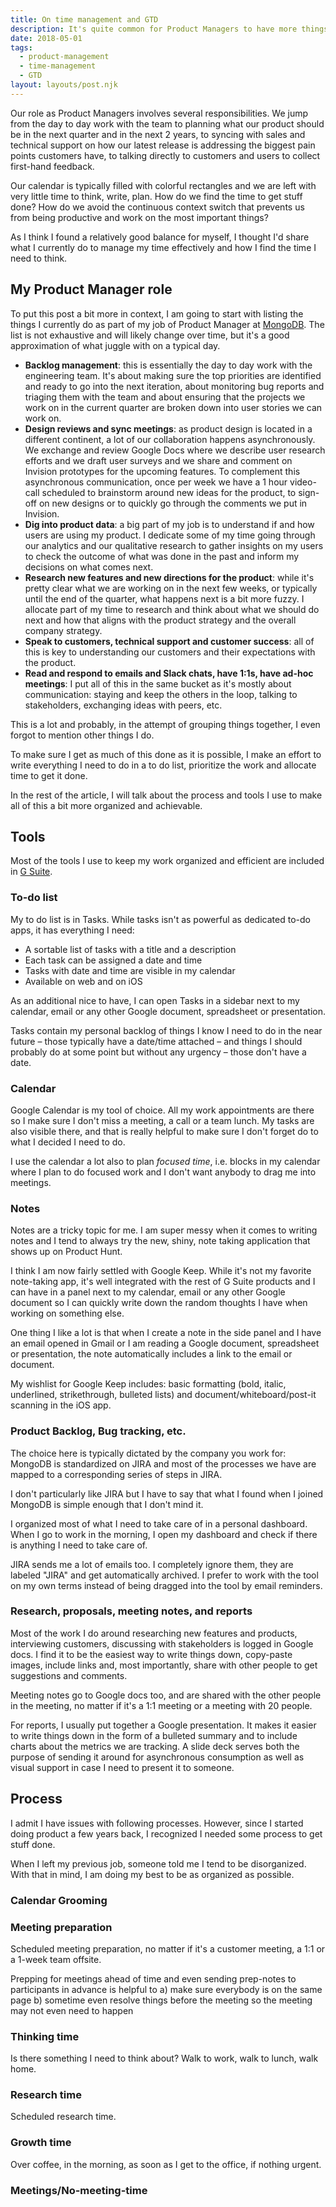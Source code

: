 ```yaml
---
title: On time management and GTD
description: It's quite common for Product Managers to have more things to do than there is time during the day. This article is about how I manage my time to get (most of my) things done.
date: 2018-05-01
tags:
  - product-management
  - time-management
  - GTD
layout: layouts/post.njk
---
```

Our role as Product Managers involves several responsibilities. We jump from the day to day work with the team to planning what our product should be in the next quarter and in the next 2 years, to syncing with sales and technical support on how our latest release is addressing the biggest pain points customers have, to talking directly to customers and users to collect first-hand feedback.

Our calendar is typically filled with colorful rectangles and we are left with very little time to think, write, plan. How do we find the time to get stuff done? How do we avoid the continuous context switch that prevents us from being productive and work on the most important things?

As I think I found a relatively good balance for myself, I thought I'd share what I currently do to manage my time effectively and how I find the time I need to think.

## My Product Manager role

To put this post a bit more in context, I am going to start with listing the things I currently do as part of my job of Product Manager at [MongoDB](https://mongodb.com). The list is not exhaustive and will likely change over time, but it's a good approximation of what juggle with on a typical day.

* **Backlog management**: this is essentially the day to day work with the engineering team. It's about making sure the top priorities are identified and ready to go into the next iteration, about monitoring bug reports and triaging them with the team and about ensuring that the projects we work on in the current quarter are broken down into user stories we can work on.
* **Design reviews and sync meetings**: as product design is located in a different continent, a lot of our collaboration happens asynchronously. We exchange and review Google Docs where we describe user research efforts and we draft user surveys and we share and comment on Invision prototypes for the upcoming features. To complement this asynchronous communication, once per week we have a 1 hour video-call scheduled to brainstorm around new ideas for the product, to sign-off on new designs or to quickly go through the comments we put in Invision.
* **Dig into product data**: a big part of my job is to understand if and how users are using my product. I dedicate some of my time going through our analytics and our qualitative research to gather insights on my users to check the outcome of what was done in the past and inform my decisions on what comes next.
* **Research new features and new directions for the product**: while it's pretty clear what we are working on in the next few weeks, or typically until the end of the quarter, what happens next is a bit more fuzzy. I allocate part of my time to research and think about what we should do next and how that aligns with the product strategy and the overall company strategy.
* **Speak to customers, technical support and customer success**: all of this is key to understanding our customers and their expectations with the product.
* **Read and respond to emails and Slack chats, have 1:1s, have ad-hoc meetings**: I put all of this in the same bucket as it's mostly about communication: staying and keep the others in the loop, talking to stakeholders, exchanging ideas with peers, etc.

This is a lot and probably, in the attempt of grouping things together, I even forgot to mention other things I do.

To make sure I get as much of this done as it is possible, I make an effort to write everything I need to do in a to do list, prioritize the work and allocate time to get it done.

In the rest of the article, I will talk about the process and tools I use to make all of this a bit more organized and achievable.

## Tools

Most of the tools I use to keep my work organized and efficient are included in [G Suite](https://gsuite.google.com/).

### To-do list

My to do list is in Tasks. While tasks isn't as powerful as dedicated to-do apps, it has everything I need:

* A sortable list of tasks with a title and a description
* Each task can be assigned a date and time
* Tasks with date and time are visible in my calendar
* Available on web and on iOS

As an additional nice to have, I can open Tasks in a sidebar next to my calendar, email or any other Google document, spreadsheet or presentation.

Tasks contain my personal backlog of things I know I need to do in the near future – those typically have a date/time attached – and things I should probably do at some point but without any urgency – those don't have a date.

### Calendar

Google Calendar is my tool of choice. All my work appointments are there so I make sure I don't miss a meeting, a call or a team lunch. My tasks are also visible there, and that is really helpful to make sure I don't forget do to what I decided I need to do.

I use the calendar a lot also to plan _focused time_, i.e. blocks in my calendar where I plan to do focused work and I don't want anybody to drag me into meetings.

### Notes

Notes are a tricky topic for me. I am super messy when it comes to writing notes and I tend to always try the new, shiny, note taking application that shows up on Product Hunt.

I think I am now fairly settled with Google Keep. While it's not my favorite note-taking app, it's well integrated with the rest of G Suite products and I can have in a panel next to my calendar, email or any other Google document so I can quickly write down the random thoughts I have when working on something else.

One thing I like a lot is that when I create a note in the side panel and I have an email opened in Gmail or I am reading a Google document, spreadsheet or presentation, the note automatically includes a link to the email or document.

My wishlist for Google Keep includes: basic formatting (bold, italic, underlined, strikethrough, bulleted lists) and document/whiteboard/post-it scanning in the iOS app.

### Product Backlog, Bug tracking, etc.

The choice here is typically dictated by the company you work for: MongoDB is standardized on JIRA and most of the processes we have are mapped to a corresponding series of steps in JIRA.

I don't particularly like JIRA but I have to say that what I found when I joined MongoDB is simple enough that I don't mind it.

I organized most of what I need to take care of in a personal dashboard. When I go to work in the morning, I open my dashboard and check if there is anything I need to take care of.

JIRA sends me a lot of emails too. I completely ignore them, they are labeled "JIRA" and get automatically archived. I prefer to work with the tool on my own terms instead of being dragged into the tool by email reminders.

### Research, proposals, meeting notes, and reports

Most of the work I do around researching new features and products, interviewing customers, discussing with stakeholders is logged in Google docs. I find it to be the easiest way to write things down, copy-paste images, include links and, most importantly, share with other people to get suggestions and comments.

Meeting notes go to Google docs too, and are shared with the other people in the meeting, no matter if it's a 1:1 meeting or a meeting with 20 people.

For reports, I usually put together a Google presentation. It makes it easier to write things down in the form of a bulleted summary and to include charts about the metrics we are tracking. A slide deck serves both the purpose of sending it around for asynchronous consumption as well as visual support in case I need to present it to someone.

## Process

I admit I have issues with following processes. However, since I started doing product a few years back, I recognized I needed some process to get stuff done.

When I left my previous job, someone told me I tend to be disorganized. With that in mind, I am doing my best to be as organized as possible.

### Calendar Grooming

### Meeting preparation

Scheduled meeting preparation, no matter if it's a customer meeting, a 1:1 or a 1-week team offsite.

Prepping for meetings ahead of time and even sending prep-notes to participants in advance is helpful to a) make sure everybody is on the same page b) sometime even resolve things before the meeting so the meeting may not even need to happen

### Thinking time

Is there something I need to think about? Walk to work, walk to lunch, walk home.

### Research time

Scheduled research time.

### Growth time

Over coffee, in the morning, as soon as I get to the office, if nothing urgent.

### Meetings/No-meeting-time